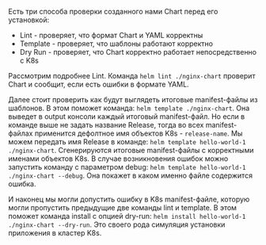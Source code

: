 Есть три способа проверки созданного нами Chart перед его установкой:
- Lint - проверяет, что формат Chart и YAML корректны
- Template - проверяет, что шаблоны работают корректно
- Dry Run - проверяет, что Chart корректно работает непосредственно с K8s

Рассмотрим подробнее Lint. Команда `helm lint ./nginx-chart` проверит Chart и сообщит, если есть ошибки в формате YAML.

Далее стоит проверить как будут выглядеть итоговые manifest-файлы из шаблонов. В этом поможет команда: `helm template ./nginx-chart`. Она выведет в output консоли каждый итоговый manifest-файл. Но если в команде выше не задать название Release, тогда во всех manifest-файлах применится дефолтное имя объектов K8s - `release-name`. Мы можем передать имя Release в команде: `helm template hello-world-1 ./nginx-chart`. Сгенерируются итоговые manifest-файлы с корректными именами объектов K8s. В случае возникновения ошибок можно запустить команду с параметром debug: `helm template hello-world-1 ./nginx-chart --debug`. Она покажет в каком именно файле содержится ошибка.

И наконец мы могли допустить ошибку в K8s manifest-файле, которую могли пропустить предыдущие две команды lint и template. В этом поможет команда install с опцией dry-run: `helm install hello-world-1 ./nginx-chart --dry-run`. Это своего рода симуляция установки приложения в кластер K8s.